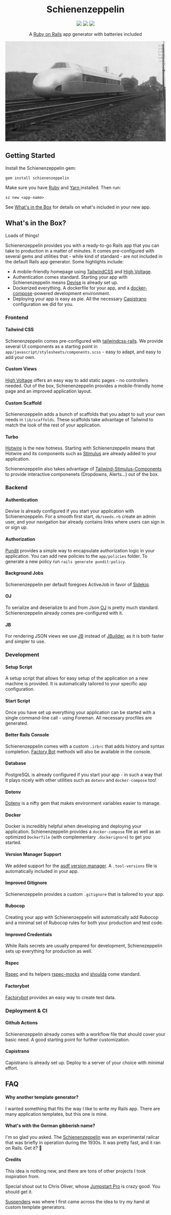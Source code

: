 <h1 align="center">Schienenzeppelin</h1>

<p align="center">
<img src="https://github.com/hschne/schienenzeppelin/workflows/Ruby/badge.svg"/>
<img src="https://badge.fury.io/rb/pundit.svg"/>
<img src="https://api.codeclimate.com/v1/badges/692d4125ac8548fb145e/maintainability"/>
</p>

<p align="center">A <a href="https://rubyonrails.org/">Ruby on Rails</a> app generator with batteries included</p>

![zeppelin](./schienenzeppelin.jpg)

## Getting Started

Install the Schienenzeppelin gem:

```
gem install schienenzeppelin
```

Make sure you have [Ruby](https://www.ruby-lang.org/en/) and [ Yarn ](https://yarnpkg.com/) installed. Then run:

```
sz new <app-name>
```

See [What's in the Box](#whats-in-the-box) for details on what's included in your new app.

## What's in the Box?

Loads of things!

Schienenzeppelin provides you with a ready-to-go Rails app that you can take to production in a matter of minutes. It comes pre-configured with several gems and utilities that - while kind of standard - are not included in the default Rails app generator. Some highlights include:

- A mobile-friendly homepage using [TailwindCSS](https://tailwindcss.com/) and [High Voltage](https://github.com/thoughtbot/high_voltage).
- Authentication comes standard. Starting your app with Schienenzeppelin means [Devise](https://github.com/heartcombo/devise) is already set up.
- Dockerized everything. A dockerfile for your app, and a [docker-compose](https://docs.docker.com/compose/)-powered development environment.
- Deploying your app is easy as pie. All the necessary [Capistrano](https://capistranorb.com/) configuration we did for you.

### Frontend

#### Tailwind CSS

Schienenzeppelin comes pre-configured with [tailwindcss-rails](https://github.com/rails/tailwindcss-rails). We provide several UI components as a starting point in `app/javascript/stylesheets/components.scss` - easy to adapt, and easy to add your own.

#### Custom Views

[High Voltage](https://github.com/thoughtbot/high_voltage) offers an easy way to add static pages - no controllers needed. Out of the box, Schienenzeppelin provides a mobile-friendly home page and an improved application layout.

#### Custom Scaffold

Schienenzeppelin adds a bunch of scaffolds that you adapt to suit your own needs in `lib/scaffolds`. These scaffolds take advantage of Tailwind to match the look of the rest of your application. 

#### Turbo

[Hotwire](https://hotwire.dev/) is the new hotness. Starting with Schienenzeppelin means that Hotwire and its components such as [Stimulus](https://github.com/hotwired/stimulus) are already added to your application.

Schienenzeppelin also takes advantage of [Tailwind-Stimulus-Components](https://github.com/excid3/tailwindcss-stimulus-components) to provide interactive componenets (Dropdowns, Alerts...) out of the box.

### Backend

#### Authentication

Devise is already configured if you start your application with Schienenzeppelin. For a smooth first start, `db/seeds.rb` create an admin user, and your navigation bar already contains links where users can sign in or sign up.

#### Authorization

[Pundit](https://github.com/varvet/pundit) provides a simple way to encapsulate authorization logic in your application. You can add new policies to the `app/policies` folder. To generate a new policy run `rails generate pundit:policy`.

#### Background Jobs

Schienenzeppelin per default foregoes ActiveJob in favor of [Sidekiq](https://github.com/mperham/sidekiq).

#### OJ

To serialize and deserialize to and from Json [OJ](https://github.com/ohler55/oj) is pretty much standard. Schienenzeppelin already comes pre-configured with it.

#### JB

For rendering JSON views we use [JB](https://github.com/amatsuda/jb) instead of [JBuilder](https://github.com/rails/jbuilder), as it is both faster and simpler to use.

### Development

#### Setup Script

A setup script that allows for easy setup of the application on a new machine is provided. It is automatically tailored to your specific
app configuration.

#### Start Script

Once you have set up everything your application can be started with a single command-line call - using Foreman. All necessary procfiles are generated.

#### Better Rails Console

Schienenzeppelin comes with a custom `.irbrc` that adds history and syntax completion. [Factory Bot](#factory_bot) methods will also be available in the console.

#### Database

PostgreSQL is already configured if you start your app - in such a way that it plays nicely with other utilities such as `dotenv` and `docker-compose` too!

#### Dotenv

[Dotenv](https://github.com/bkeepers/dotenv) is a nifty gem that makes environment variables easier to manage.

#### Docker

Docker is incredibly helpful when developing and deploying your application. Schienenzeppelin provides a `docker-compose` file
as well as an optimized `Dockerfile` (with complementary `.dockerignore`) to get you started.

#### Version Manager Support

We added support for the [asdf version manager](https://asdf-vm.com/#/). A `.tool-versions` file is automatically included in your app.

#### Improved Gitignore

Schienenzeppelin provides a custom `.gitignore` that is tailored to your app.

#### Rubocop

Creating your app with Schienenzeppelin will automatically add Rubocop and a minimal set of Rubocop rules for both your production and test code.

#### Improved Credentials

While Rails secrets are usually prepared for development, Schienezeppelin sets up everything for production as well.

#### Rspec

[Rspec](https://github.com/rspec/rspec) and its helpers [rspec-mocks](https://github.com/rspec/rspec-mocks) and [shoulda](https://github.com/thoughtbot/shoulda) come standard.

#### Factorybot

[Factorybot](https://github.com/thoughtbot/factory_bot) provides an easy way to create test data.

### Deployment & CI

#### Github Actions

Schienenzeppelin already comes with a workflow file that should cover your basic need. A good starting point for further customization.

#### Capistrano

Capistrano is already set up. Deploy to a server of your choice with minimal effort.

## FAQ

#### Why another template generator?

I wanted something that fits the way I like to write my Rails app. There are many application templates, but this one is mine.

#### What's with the German gibberish name?

I'm so glad you asked. The [Schienenzeppelin](https://en.wikipedia.org/wiki/Schienenzeppelin) was an experimental railcar that was briefly in operation during the 1930s. It was pretty fast, and it ran on Rails. Get it? :zany_face:

#### Credits

This idea is nothing new, and there are tons of other projects I took inspiration from. 

Special shout out to Chris Oliver, whose [Jumpstart Pro](https://jumpstartrails.com/) is crazy good. You should get it. 

[Suspenders](https://github.com/thoughtbot/suspenders) was where I first came across the idea to try my hand at custom template generators.


